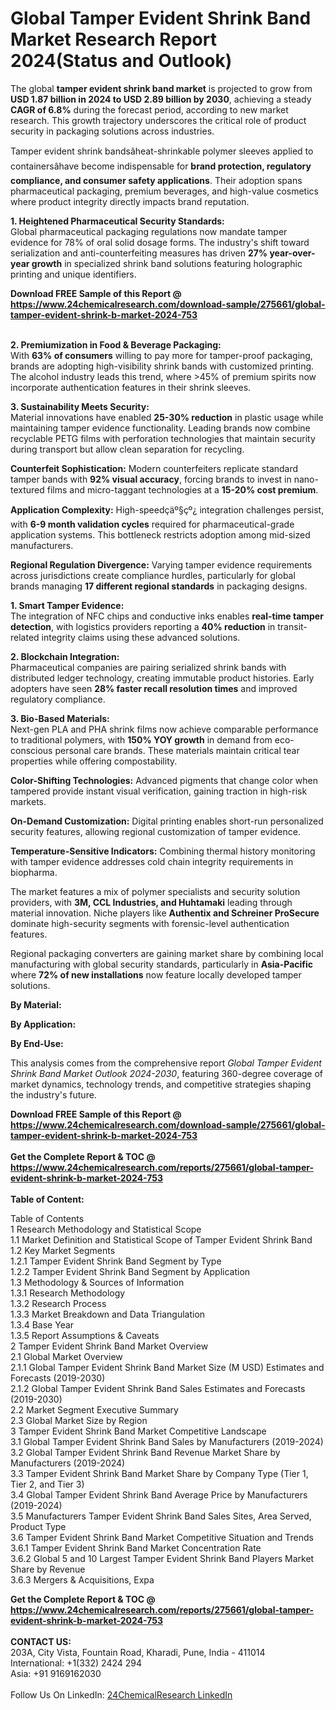 <h1>Global Tamper Evident Shrink Band Market Research Report 2024(Status and Outlook)</h1><p>The global <strong>tamper evident shrink band market</strong> is projected to grow from <strong>USD 1.87 billion in 2024 to USD 2.89 billion by 2030</strong>, achieving a steady <strong>CAGR of 6.8%</strong> during the forecast period, according to new market research. This growth trajectory underscores the critical role of product security in packaging solutions across industries.</p><p>Tamper evident shrink bandsâheat-shrinkable polymer sleeves applied to containersâhave become indispensable for <strong>brand protection, regulatory compliance, and consumer safety applications</strong>. Their adoption spans pharmaceutical packaging, premium beverages, and high-value cosmetics where product integrity directly impacts brand reputation.</p><p><strong>1. Heightened Pharmaceutical Security Standards:</strong><br>
Global pharmaceutical packaging regulations now mandate tamper evidence for 78% of oral solid dosage forms. The industry's shift toward serialization and anti-counterfeiting measures has driven <strong>27% year-over-year growth</strong> in specialized shrink band solutions featuring holographic printing and unique identifiers.</p><div><b>Download FREE Sample of this Report @ 
            <a href="https://www.24chemicalresearch.com/download-sample/275661/global-tamper-evident-shrink-b-market-2024-753">
            https://www.24chemicalresearch.com/download-sample/275661/global-tamper-evident-shrink-b-market-2024-753</a></b></div><br><p><strong>2. Premiumization in Food &amp; Beverage Packaging:</strong><br>
With <strong>63% of consumers</strong> willing to pay more for tamper-proof packaging, brands are adopting high-visibility shrink bands with customized printing. The alcohol industry leads this trend, where &gt;45% of premium spirits now incorporate authentication features in their shrink sleeves.</p><p><strong>3. Sustainability Meets Security:</strong><br>
Material innovations have enabled <strong>25-30% reduction</strong> in plastic usage while maintaining tamper evidence functionality. Leading brands now combine recyclable PETG films with perforation technologies that maintain security during transport but allow clean separation for recycling.</p><p><strong>Counterfeit Sophistication:</strong> Modern counterfeiters replicate standard tamper bands with <strong>92% visual accuracy</strong>, forcing brands to invest in nano-textured films and micro-taggant technologies at a <strong>15-20% cost premium</strong>.</p><p><strong>Application Complexity:</strong> High-speedçäº§çº¿ integration challenges persist, with <strong>6-9 month validation cycles</strong> required for pharmaceutical-grade application systems. This bottleneck restricts adoption among mid-sized manufacturers.</p><p><strong>Regional Regulation Divergence:</strong> Varying tamper evidence requirements across jurisdictions create compliance hurdles, particularly for global brands managing <strong>17 different regional standards</strong> in packaging designs.</p><p><strong>1. Smart Tamper Evidence:</strong><br>
The integration of NFC chips and conductive inks enables <strong>real-time tamper detection</strong>, with logistics providers reporting a <strong>40% reduction</strong> in transit-related integrity claims using these advanced solutions.</p><p><strong>2. Blockchain Integration:</strong><br>
Pharmaceutical companies are pairing serialized shrink bands with distributed ledger technology, creating immutable product histories. Early adopters have seen <strong>28% faster recall resolution times</strong> and improved regulatory compliance.</p><p><strong>3. Bio-Based Materials:</strong><br>
Next-gen PLA and PHA shrink films now achieve comparable performance to traditional polymers, with <strong>150% YOY growth</strong> in demand from eco-conscious personal care brands. These materials maintain critical tear properties while offering compostability.</p><p><strong>Color-Shifting Technologies:</strong> Advanced pigments that change color when tampered provide instant visual verification, gaining traction in high-risk markets.</p><p><strong>On-Demand Customization:</strong> Digital printing enables short-run personalized security features, allowing regional customization of tamper evidence.</p><p><strong>Temperature-Sensitive Indicators:</strong> Combining thermal history monitoring with tamper evidence addresses cold chain integrity requirements in biopharma.</p><p>The market features a mix of polymer specialists and security solution providers, with <strong>3M, CCL Industries, and Huhtamaki</strong> leading through material innovation. Niche players like <strong>Authentix and Schreiner ProSecure</strong> dominate high-security segments with forensic-level authentication features.</p><p>Regional packaging converters are gaining market share by combining local manufacturing with global security standards, particularly in <strong>Asia-Pacific</strong> where <strong>72% of new installations</strong> now feature locally developed tamper solutions.</p><p><strong>By Material:</strong></p><p><strong>By Application:</strong></p><p><strong>By End-Use:</strong></p><p>This analysis comes from the comprehensive report <em>Global Tamper Evident Shrink Band Market Outlook 2024-2030</em>, featuring 360-degree coverage of market dynamics, technology trends, and competitive strategies shaping the industry's future.</p><div><b>Download FREE Sample of this Report @ 
            <a href="https://www.24chemicalresearch.com/download-sample/275661/global-tamper-evident-shrink-b-market-2024-753">
            https://www.24chemicalresearch.com/download-sample/275661/global-tamper-evident-shrink-b-market-2024-753</a></b></div><br><div><b>Get the Complete Report & TOC @ 
            <a href="https://www.24chemicalresearch.com/reports/275661/global-tamper-evident-shrink-b-market-2024-753">
            https://www.24chemicalresearch.com/reports/275661/global-tamper-evident-shrink-b-market-2024-753</a></b></div><br>
            <b>Table of Content:</b><p>Table of Contents<br />
1 Research Methodology and Statistical Scope<br />
1.1 Market Definition and Statistical Scope of Tamper Evident Shrink Band<br />
1.2 Key Market Segments<br />
1.2.1 Tamper Evident Shrink Band Segment by Type<br />
1.2.2 Tamper Evident Shrink Band Segment by Application<br />
1.3 Methodology & Sources of Information<br />
1.3.1 Research Methodology<br />
1.3.2 Research Process<br />
1.3.3 Market Breakdown and Data Triangulation<br />
1.3.4 Base Year<br />
1.3.5 Report Assumptions & Caveats<br />
2 Tamper Evident Shrink Band Market Overview<br />
2.1 Global Market Overview<br />
2.1.1 Global Tamper Evident Shrink Band Market Size (M USD) Estimates and Forecasts (2019-2030)<br />
2.1.2 Global Tamper Evident Shrink Band Sales Estimates and Forecasts (2019-2030)<br />
2.2 Market Segment Executive Summary<br />
2.3 Global Market Size by Region<br />
3 Tamper Evident Shrink Band Market Competitive Landscape<br />
3.1 Global Tamper Evident Shrink Band Sales by Manufacturers (2019-2024)<br />
3.2 Global Tamper Evident Shrink Band Revenue Market Share by Manufacturers (2019-2024)<br />
3.3 Tamper Evident Shrink Band Market Share by Company Type (Tier 1, Tier 2, and Tier 3)<br />
3.4 Global Tamper Evident Shrink Band Average Price by Manufacturers (2019-2024)<br />
3.5 Manufacturers Tamper Evident Shrink Band Sales Sites, Area Served, Product Type<br />
3.6 Tamper Evident Shrink Band Market Competitive Situation and Trends<br />
3.6.1 Tamper Evident Shrink Band Market Concentration Rate<br />
3.6.2 Global 5 and 10 Largest Tamper Evident Shrink Band Players Market Share by Revenue<br />
3.6.3 Mergers & Acquisitions, Expa</p><div><b>Get the Complete Report & TOC @ 
            <a href="https://www.24chemicalresearch.com/reports/275661/global-tamper-evident-shrink-b-market-2024-753">
            https://www.24chemicalresearch.com/reports/275661/global-tamper-evident-shrink-b-market-2024-753</a></b></div><br><b>CONTACT US:</b><br>
            203A, City Vista, Fountain Road, Kharadi, Pune, India - 411014<br>
            International: +1(332) 2424 294<br>
            Asia: +91 9169162030 <br><br>
            Follow Us On LinkedIn: <a href="https://www.linkedin.com/company/24chemicalresearch/">24ChemicalResearch LinkedIn</a>